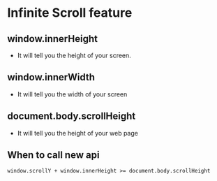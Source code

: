 # Infinite Scroll feature

## window.innerHeight

- It will tell you the height of your screen.

## window.innerWidth

- It will tell you the width of your screen

## document.body.scrollHeight

- It will tell you the height of your web page

## When to call new api

```
window.scrollY + window.innerHeight >= document.body.scrollHeight
```
